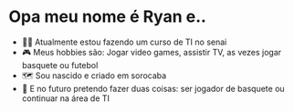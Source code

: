 # Opa meu nome é Ryan e..

- 👨‍💻 Atualmente estou fazendo um curso de TI no senai
- 🎮 Meus hobbies são: Jogar video games, assistir TV, as vezes jogar basquete ou futebol
- 🗺️ Sou nascido e criado em sorocaba
- 🔮 E no futuro pretendo fazer duas coisas: ser jogador de basquete ou continuar na área de TI 
